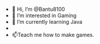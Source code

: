 - 👋 Hi, I’m @Bantu8100
- 👀 I’m interested in Gaming
- 🌱 I’m currently learning Java
-
- 📫Teach me how to make games.

<!---
Bantu8100/Bantu8100 is a ✨ special ✨ repository because its `README.md` (this file) appears on your GitHub profile.
You can click the Preview link to take a look at your changes.
--->
